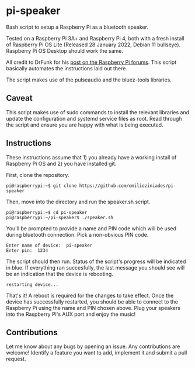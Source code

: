 # pi-speaker

Bash script to setup a Raspberry Pi as a bluetooth speaker.

Tested on a Raspberry Pi 3A+ and Raspberry Pi 4, both with a fresh install of Raspberry Pi OS Lite (Released 28 January 2022, Debian 11 bullseye). Raspberry Pi OS Desktop should work the same.

All credit to DrFunk for his [post on the Raspberry Pi forums](https://forums.raspberrypi.com/viewtopic.php?t=235519). This script basically automates the instructions laid out there. 

The script makes use of the pulseaudio and the bluez-tools libraries.

## Caveat

This script makes use of sudo commands to install the relevant libraries and update the configuration and systemd service files as root. Read through the script and ensure you are happy with what is being executed.

## Instructions

These instructions assume that 1) you already have a working install of Raspberry Pi OS and 2) you have installed git.

First, clone the repository.

```console
pi@raspberrypi:~$ git clone https://github.com/emilioziniades/pi-speaker 
```

Then, move into the directory and run the speaker.sh script.

```console
pi@raspberrypi:~$ cd pi-speaker
pi@raspberrypi:~/pi-speaker$ ./speaker.sh
```

You'll be prompted to provide a name and PIN code which will be used during bluetooth connection. Pick a non-obvious PIN code. 

```console
Enter name of device:  pi-speaker
Enter pin:  1234
```

The script should then run. Status of the script's progress will be indicated in blue. If everything ran succesfully, the last message you should see will be an indication that the device is rebooting.

```console
restarting device...
```

That's it! A reboot is required for the changes to take effect. Once the device has successfully restarted, you should be able to connect to the Raspberry Pi using the name and PIN chosen above. Plug your speakers into the Raspberry Pi's AUX port and enjoy the music!

## Contributions

Let me know about any bugs by opening an issue. Any contributions are welcome! Identify a feature you want to add, implement it and submit a pull request. 
